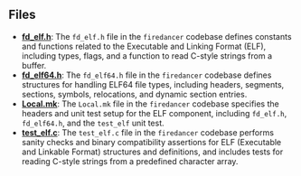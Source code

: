 
## Files
- **[fd_elf.h](elf/fd_elf.h.driver.md)**: The `fd_elf.h` file in the `firedancer` codebase defines constants and functions related to the Executable and Linking Format (ELF), including types, flags, and a function to read C-style strings from a buffer.
- **[fd_elf64.h](elf/fd_elf64.h.driver.md)**: The `fd_elf64.h` file in the `firedancer` codebase defines structures for handling ELF64 file types, including headers, segments, sections, symbols, relocations, and dynamic section entries.
- **[Local.mk](elf/Local.mk.driver.md)**: The `Local.mk` file in the `firedancer` codebase specifies the headers and unit test setup for the ELF component, including `fd_elf.h`, `fd_elf64.h`, and the `test_elf` unit test.
- **[test_elf.c](elf/test_elf.c.driver.md)**: The `test_elf.c` file in the `firedancer` codebase performs sanity checks and binary compatibility assertions for ELF (Executable and Linkable Format) structures and definitions, and includes tests for reading C-style strings from a predefined character array.
